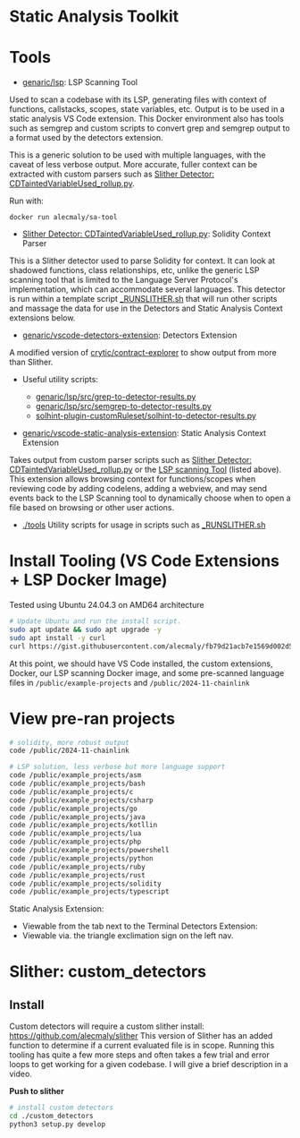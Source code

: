 # Static Analysis Toolkit

# Tools

- [genaric/lsp](genaric/lsp): LSP Scanning Tool

Used to scan a codebase with its LSP, generating files with context of functions, callstacks, scopes, state variables, etc. Output is to be used in a static analysis VS Code extension. This Docker environment also has tools such as semgrep and custom scripts to convert grep and semgrep output to a format used by the detectors extension.

This is a generic solution to be used with multiple languages, with the caveat of less verbose output. More accurate, fuller context can be extracted with custom parsers such as [Slither Detector: CDTaintedVariableUsed_rollup.py](custom_detectors/slither_my_plugin/detectors/CDTaintedVariableUsed_rollup.py).

Run with:
```shell
docker run alecmaly/sa-tool
```

- [Slither Detector: CDTaintedVariableUsed_rollup.py](custom_detectors/slither_my_plugin/detectors/CDTaintedVariableUsed_rollup.py): Solidity Context Parser

This is a Slither detector used to parse Solidity for context. It can look at shadowed functions, class relationships, etc, unlike the generic LSP scanning tool that is limited to the Language Server Protocol's implementation, which can accommodate several languages. This detector is run within a template script [_RUNSLITHER.sh](_RUNSLITHER.sh) that will run other scripts and massage the data for use in the Detectors and Static Analysis Context extensions below.

- [genaric/vscode-detectors-extension](genaric/vscode-detectors-extension): Detectors Extension

A modified version of [crytic/contract-explorer](https://github.com/crytic/contract-explorer) to show output from more than Slither.

- Useful utility scripts:
    - [genaric/lsp/src/grep-to-detector-results.py](genaric/lsp/src/grep-to-detector-results.py)
    - [genaric/lsp/src/semgrep-to-detector-results.py](genaric/lsp/src/semgrep-to-detector-results.py)
    - [solhint-plugin-customRuleset/solhint-to-detector-results.py](solhint-plugin-customRuleset/solhint-to-detector-results.py)
    

- [genaric/vscode-static-analysis-extension](genaric/vscode-static-analysis-extension): Static Analysis Context Extension

Takes output from custom parser scripts such as [Slither Detector: CDTaintedVariableUsed_rollup.py](custom_detectors/slither_my_plugin/detectors/CDTaintedVariableUsed_rollup.py) or the [LSP scanning Tool](genaric/lsp) (listed above). This extension allows browsing context for functions/scopes when reviewing code by adding codelens, adding a webview, and may send events back to the LSP Scanning tool to dynamically choose when to open a file based on browsing or other user actions.


- [./tools](tools) Utility scripts for usage in scripts such as [_RUNSLITHER.sh](_RUNSLITHER.sh)


# Install Tooling (VS Code Extensions + LSP Docker Image)

Tested using Ubuntu 24.04.3 on AMD64 architecture

```bash
# Update Ubuntu and run the install script.
sudo apt update && sudo apt upgrade -y
sudo apt install -y curl
curl https://gist.githubusercontent.com/alecmaly/fb79d21acb7e1569d002d5f756fe4043/raw/69b6d468c1212d3efe93c210ac4488215ef41a20/prep-ubuntu-for-static-analysis.sh | bash
```

At this point, we should have VS Code installed, the custom extensions, Docker, our LSP scanning Docker image, and some pre-scanned language files in `/public/example-projects` and `/public/2024-11-chainlink`

# View pre-ran projects

```bash
# solidity, more robust output
code /public/2024-11-chainlink

# LSP solution, less verbose but more language support
code /public/example_projects/asm
code /public/example_projects/bash
code /public/example_projects/c
code /public/example_projects/csharp
code /public/example_projects/go
code /public/example_projects/java
code /public/example_projects/kotllin
code /public/example_projects/lua
code /public/example_projects/php
code /public/example_projects/powershell
code /public/example_projects/python
code /public/example_projects/ruby
code /public/example_projects/rust
code /public/example_projects/solidity
code /public/example_projects/typescript
```

Static Analysis Extension: 
 - Viewable from the tab next to the Terminal
Detectors Extension:
 - Viewable via. the triangle exclimation sign on the left nav.


# Slither: custom_detectors

## Install

Custom detectors will require a custom slither install: https://github.com/alecmaly/slither
This version of Slither has an added function to determine if a current evaluated file is in scope.
Running this tooling has quite a few more steps and often takes a few trial and error loops to get working for a given codebase. I will give a brief description in a video.

**Push to slither**
```bash
# install custom detectors
cd ./custom_detectors
python3 setup.py develop
```
